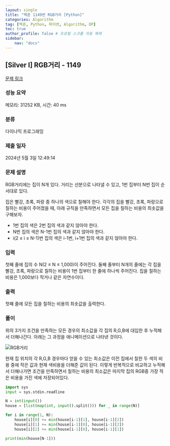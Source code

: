 ```yaml
---
layout: single
title: "백준 1149번 RGB거리 [Python]"
categories: Algorithm
tag: [백준, Python, 파이썬, Algorithm, DP]
toc: true
author_profile: false # 프로필 스크롤 자동 해제
sidebar:
    nav: "docs"
---
```

## [Silver I] RGB거리 - 1149 

[문제 링크](https://www.acmicpc.net/problem/1149) 

### 성능 요약

메모리: 31252 KB, 시간: 40 ms

### 분류

다이나믹 프로그래밍

### 제출 일자

2024년 5월 3일 12:49:14

### 문제 설명

<p>RGB거리에는 집이 N개 있다. 거리는 선분으로 나타낼 수 있고, 1번 집부터 N번 집이 순서대로 있다.</p>

<p>집은 빨강, 초록, 파랑 중 하나의 색으로 칠해야 한다. 각각의 집을 빨강, 초록, 파랑으로 칠하는 비용이 주어졌을 때, 아래 규칙을 만족하면서 모든 집을 칠하는 비용의 최솟값을 구해보자.</p>

<ul>
	<li>1번 집의 색은 2번 집의 색과 같지 않아야 한다.</li>
	<li>N번 집의 색은 N-1번 집의 색과 같지 않아야 한다.</li>
	<li>i(2 ≤ i ≤ N-1)번 집의 색은 i-1번, i+1번 집의 색과 같지 않아야 한다.</li>
</ul>

### 입력 

 <p>첫째 줄에 집의 수 N(2 ≤ N ≤ 1,000)이 주어진다. 둘째 줄부터 N개의 줄에는 각 집을 빨강, 초록, 파랑으로 칠하는 비용이 1번 집부터 한 줄에 하나씩 주어진다. 집을 칠하는 비용은 1,000보다 작거나 같은 자연수이다.</p>

### 출력 

 <p>첫째 줄에 모든 집을 칠하는 비용의 최솟값을 출력한다.</p>

### 풀이
 <p>위의 3가지 조건을 만족하는 모든 경우의 최소값을 각 집의 R,G,B에 대입한 후 누적해서 더해나간다. 아래는 그 과정을 애니메이션으로 나타낸 것이다.</p>

 ![RGB거리](https://github.com/tmdwns29/Baekjun-Algorithm/assets/40661651/b092276e-983d-4ba7-aca8-e1fa2fb479f4)

 <p>현재 집 위치의 각 R,G,B 경우마다 얻을 수 있는 최소값은 이전 집에서 칠한 두 색의 비용 중에 작은 값과 현재 색비용을 더해준 값이 된다. 이렇게 반복적으로 비교하고 누적해서 더해나가면 조건을 만족하면서 칠하는 비용의 최소값은 마지막 집의 RGB중 가장 적은 비용을 가진 색에 저장되어있다.</p>

~~~python
import sys
input = sys.stdin.readline

N = int(input())
house = [list(map(int, input().split())) for _ in range(N)]

for i in range(1, N):
    house[i][0] += min(house[i-1][1], house[i-1][2])
    house[i][1] += min(house[i-1][0], house[i-1][2])
    house[i][2] += min(house[i-1][0], house[i-1][1])

print(min(house[N-1]))
~~~